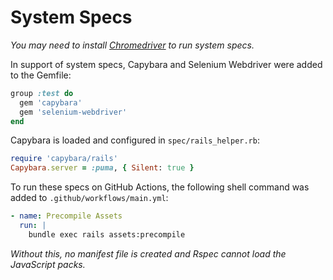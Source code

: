 # System Specs

*You may need to install [Chromedriver](https://chromedriver.chromium.org/) to run system specs.*

In support of system specs, Capybara and Selenium Webdriver were added to the Gemfile:

```ruby
group :test do
  gem 'capybara'
  gem 'selenium-webdriver'
end
```

Capybara is loaded and configured in `spec/rails_helper.rb`:

```ruby
require 'capybara/rails'
Capybara.server = :puma, { Silent: true }
```

To run these specs on GitHub Actions, the following shell command was added to `.github/workflows/main.yml`:

```yml
- name: Precompile Assets
  run: |
    bundle exec rails assets:precompile
```

*Without this, no manifest file is created and Rspec cannot load the JavaScript packs.*
